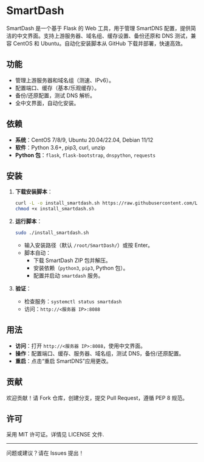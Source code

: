 # SmartDash

SmartDash 是一个基于 Flask 的 Web 工具，用于管理 SmartDNS 配置，提供简洁的中文界面。支持上游服务器、域名组、缓存设置、备份还原和 DNS 测试，兼容 CentOS 和 Ubuntu。自动化安装脚本从 GitHub 下载并部署，快速高效。

## 功能

- 管理上游服务器和域名组（测速、IPv6）。
- 配置端口、缓存（基本/乐观缓存）。
- 备份/还原配置，测试 DNS 解析。
- 全中文界面，自动化安装。

## 依赖

- **系统**：CentOS 7/8/9, Ubuntu 20.04/22.04, Debian 11/12
- **软件**：Python 3.6+, pip3, curl, unzip
- **Python 包**：`flask`, `flask-bootstrap`, `dnspython`, `requests`

## 安装

1. **下载安装脚本**：

   ```bash
   curl -L -o install_smartdash.sh https://raw.githubusercontent.com/LidaoNote/OpenCode/SmartDash/main/install_smartdash.sh
   chmod +x install_smartdash.sh
   ```

2. **运行脚本**：

   ```bash
   sudo ./install_smartdash.sh
   ```

   - 输入安装路径（默认 `/root/SmartDash/`）或按 Enter。
   - 脚本自动：
     - 下载 SmartDash ZIP 包并解压。
     - 安装依赖（`python3`, `pip3`, Python 包）。
     - 配置并启动 `smartdash` 服务。

3. **验证**：

   - 检查服务：`systemctl status smartdash`
   - 访问：`http://<服务器 IP>:8088`

## 用法

- **访问**：打开 `http://<服务器 IP>:8088`，使用中文界面。
- **操作**：配置端口、缓存、服务器、域名组，测试 DNS，备份/还原配置。
- **重启**：点击“重启 SmartDNS”应用更改。

## 贡献

欢迎贡献！请 Fork 仓库，创建分支，提交 Pull Request，遵循 PEP 8 规范。

## 许可

采用 MIT 许可证。详情见 LICENSE 文件.

---

问题或建议？请在 Issues 提出！